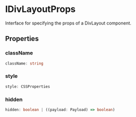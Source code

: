 # IDivLayoutProps

Interface for specifying the props of a DivLayout component.

## Properties

### className

```ts
className: string
```

### style

```ts
style: CSSProperties
```

### hidden

```ts
hidden: boolean | ((payload: Payload) => boolean)
```
